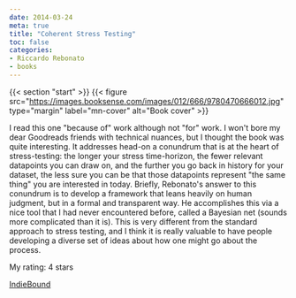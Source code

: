 ```yaml
---
date: 2014-03-24
meta: true
title: "Coherent Stress Testing"
toc: false
categories:
- Riccardo Rebonato
- books
---
```


{{< section "start" >}}
{{< figure src="https://images.booksense.com/images/012/666/9780470666012.jpg" type="margin" label="mn-cover" alt="Book cover" >}}

I read this one "because of" work although not "for" work. I won't bore my dear Goodreads friends with technical nuances, but I thought the book was quite interesting. It addresses head-on a conundrum that is at the heart of stress-testing: the longer your stress time-horizon, the fewer relevant datapoints you can draw on, and the further you go back in history for your dataset, the less sure you can be that those datapoints represent "the same thing" you are interested in today. Briefly, Rebonato's answer to this conundrum is to develop a framework that leans heavily on human judgment, but in a formal and transparent way. He accomplishes this via a nice tool that I had never encountered before, called a Bayesian net (sounds more complicated than it is). This is very different from the standard approach to stress testing, and I think it is really valuable to have people developing a diverse set of ideas about how one might go about the process.

My rating: 4 stars  

[IndieBound](https://www.indiebound.org/book/9780470666012)
